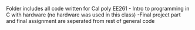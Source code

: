 Folder includes all code written for Cal poly EE261 - Intro to programming in C with hardware (no hardware was used in this class)
-Final project part and final assignment are seperated from rest of general code
